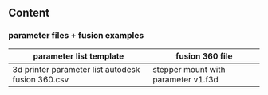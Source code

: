 ## Content

### parameter files + fusion examples
| parameter list template | 	fusion 360 file |
| ------------- | ------------- |
| 3d printer parameter list autodesk fusion 360.csv |stepper mount with parameter v1.f3d|

